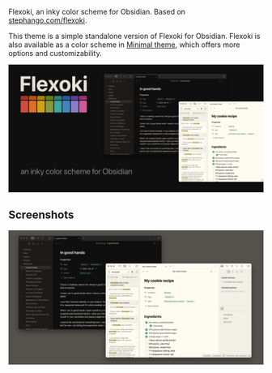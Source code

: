 Flexoki, an inky color scheme for Obsidian. Based on [stephango.com/flexoki](https://stephango.com/flexoki).

This theme is a simple standalone version of Flexoki for Obsidian. Flexoki is also available as a color scheme in [Minimal theme](https://github.com/kepano/obsidian-minimal), which offers more options and customizability.

![Flexoki](/cover.png)

## Screenshots

![Flexoki](/screenshot.png)
